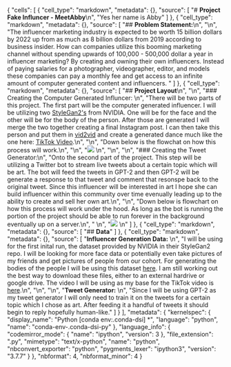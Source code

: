 {
 "cells": [
  {
   "cell_type": "markdown",
   "metadata": {},
   "source": [
    "# **Project Fake Influncer - MeetAbby**\n",
    "Yes her name is Abby"
   ]
  },
  {
   "cell_type": "markdown",
   "metadata": {},
   "source": [
    "## **Problem Statement:**\n",
    "\n",
    "The influencer marketing industry is expected to be worth 15 billion dollars by 2022 up from as much as 8 billion dollars from 2019 according to business insider. How can companies utilize this booming marketing channel without spending upwards of 100,000 - 500,000 dollar a year in influencer marketing? By creating and owning their own influencers. Instead of paying salaries for a photographer, videographer, editor, and models these companies can pay a monthly fee and get access to an infinite amount of computer generated content and influencers.  "
   ]
  },
  {
   "cell_type": "markdown",
   "metadata": {},
   "source": [
    "## **Project Layout**\n",
    "\n",
    "### Creating the Computer Generated Influncer: \n",
    "There will be two parts of this project. The first part will be the computer generated influencer. I will be utilizing two [StyleGan2's](https://github.com/NVlabs/stylegan2) from NVIDIA. One will be for the face and the other will be for the body of the person. After those are generated I will merge the two together creating a final Instagram post. I can then take this person and put them in [vid2vid](https://github.com/NVIDIA/vid2vid) and create a generated dance much like the one here: [TikTok Video](https://vm.tiktok.com/ZMJD8tqGu/).\n",
    "\n",
    "Down below is the flowchat on how this process will work.\n",
    "\n",
    "![](./assets/01_01_GanStructure_01_01.png)    \n",
    "\n",
    "\n",
    "### Creating the Tweet Generator:\n",
    "Onto the second part of the project. This step will be utilizing a Twitter bot to stream live tweets about a certain topic which will be art. The bot will feed the tweets in GPT-2 and then GPT-2 will be generate a response to that tweet and comment that resonspe back to the original tweet. Since this influencer will be interested in art I hope she can build influencer within this community over time evenually leading up to the ability to create and sell her own art.\n",
    "\n",
    "Down below is flowchart on how this process will work under the hood. As long as the bot is running the portion of the project should be able to run forever in the background eventually up on a server.\n",
    "    \n",
    "![](./assets/02_tweet_generator_02.png)  \n"
   ]
  },
  {
   "cell_type": "markdown",
   "metadata": {},
   "source": [
    "## **Data**"
   ]
  },
  {
   "cell_type": "markdown",
   "metadata": {},
   "source": [
    "**Influencer Generation Data:**  \n",
    "I will be using for the first inital run, the dataset provided by NVIDIA in their StyleGan2 repo. I will be looking for more face data or potentially even take pictures of my friends and get pictures of people from our cohort. For generating the bodies of the people I will be using this dataset [here](https://www.robots.ox.ac.uk/~vgg/data/pose/index.html#downloadlink). I am still working out the best way to download these files, either to an external hardrive or google drive. The video I will be using as my base for the TikTok video is [here](https://vm.tiktok.com/ZMJD8tqGu/).\n",
    "\n",
    "\n",
    "**Tweet Generator:**  \n",
    "Since I will be using GPT-2 as my tweet generator I will only need to train it on the tweets for a certain topic which I chose as art. After feeding it a handful of tweets it should begin to reply hopefully human-like."
   ]
  }
 ],
 "metadata": {
  "kernelspec": {
   "display_name": "Python [conda env:.conda-dsi] *",
   "language": "python",
   "name": "conda-env-.conda-dsi-py"
  },
  "language_info": {
   "codemirror_mode": {
    "name": "ipython",
    "version": 3
   },
   "file_extension": ".py",
   "mimetype": "text/x-python",
   "name": "python",
   "nbconvert_exporter": "python",
   "pygments_lexer": "ipython3",
   "version": "3.7.7"
  }
 },
 "nbformat": 4,
 "nbformat_minor": 4
}
